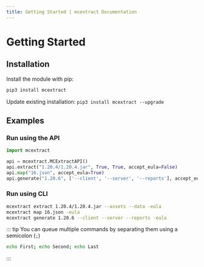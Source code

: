 ```yaml
---
title: Getting Started | mcextract Documentation
---
```


# Getting Started

## Installation

Install the module with pip:

```bat
pip3 install mcextract
```

Update existing installation: `pip3 install mcextract --upgrade`

## Examples

### Run using the API

```py
import mcextract

api = mcextract.MCExtractAPI()
api.extract("1.20.4/1.20.4.jar", True, True, accept_eula=False)
api.map("16.json", accept_eula=True)
api.generate("1.20.6", ['--client', '--server', '--reports'], accept_eula=True)
```

### Run using CLI

```sh
mcextract extract 1.20.4/1.20.4.jar --assets --data -eula
mcextract map 16.json -eula
mcextract generate 1.20.6 --client --server --reports -eula
```

::: tip
You can queue multiple commands by separating them using a semicolon (`;`)

```sh
echo First; echo Second; echo Last
```

:::
